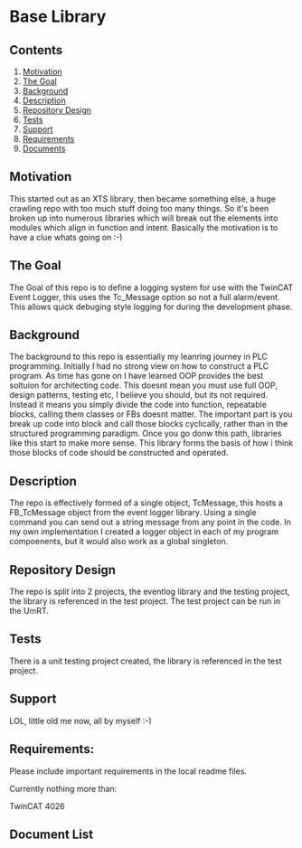 # Base Library

## Contents

1. [Motivation](#motivation)
2. [The Goal](#the-goal)
3. [Background](#background)
4. [Description](#description)
3. [Repository Design](#repository-design)
4. [Tests](#Tests)
5. [Support](#Support)
6. [Requirements](#Requirements)
7. [Documents](#Document-List)

## Motivation

This started out as an XTS library, then became something else, a huge crawling repo with too much stuff doing too many things. So it's been broken up into numerous libraries which will break out the elements into modules which align in function and intent. Basically the motivation is to have a clue whats going on :-) 

## The Goal

The Goal of this repo is to define a logging system for use with the TwinCAT Event Logger, this uses the Tc_Message option so not a full alarm/event. This allows quick debuging style logging for during the development phase.

## Background

The background to this repo is essentially my leanring journey in PLC programming. Initially I had no strong view on how to construct a PLC program. As time has gone on I have learned OOP provides the best soltuion for architecting code.
This doesnt mean you must use full OOP, design patterns, testing etc, I believe you should, but its not required. Instead it means you simply divide the code into function, repeatable blocks, calling them classes or FBs doesnt matter.
The important part is you break up code into block and call those blocks cyclically, rather than in the structured programming paradigm.
Once you go donw this path, libraries like this start to make more sense. 
This library forms the basis of how i think those blocks of code should be constructed and operated.

## Description

The repo is effectively formed of a single object, TcMessage, this hosts a FB_TcMessage object from the event logger library. Using a single command you can send out a string message from any point in the code. In my own implementation I created a logger object in each of my program compoenents, but it would also work as a global singleton.

## Repository Design

The repo is split into 2 projects, the eventlog library and the testing project, the library is referenced in the test project. The test project can be run in the UmRT.

## Tests

There is a unit testing project created, the library is referenced in the test project. 

## Support

LOL, little old me now, all by myself :-)


## Requirements: 

Please include important requirements in the local readme files.

Currently nothing more than:

TwinCAT 4026


## Document List





